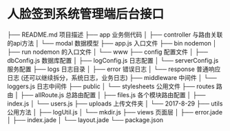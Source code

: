 # 人脸签到系统管理端后台接口
├── README.md 项目描述
├── app  业务侧代码
│   ├── controller 与路由关联的api方法
│   └── modal 数据模型
├── app.js 入口文件
├── bin nodemon
│   ├── run  nodemon 的入口文件
│   └── www
├── config 配置文件
│   ├── dbConfig.js 数据库配置
│   ├── logConfig.js 日志配置 
│   └── serverConfig.js 服务配置
├── logs  日志目录
│   ├── error 错误日志
│   └── response 普通响应日志 (还可以继续拆分，系统日志，业务日志)
├── middleware  中间件
│   └── loggers.js  日志中间件
├── public
│   └── stylesheets 公用文件
├── routes  路由
│   ├── allRoute.js 总路由配置
│   ├── files.js 各个模块路由配置
│   ├── index.js
│   └── users.js
├── uploads 上传文件夹
│   └── 2017-8-29
├── utils 公用方法
│   ├── logUtil.js 
│   └── mkdir.js
├── views 页面层
│   ├── error.jade
│   ├── index.jade
│   └── layout.jade
└── package.json
